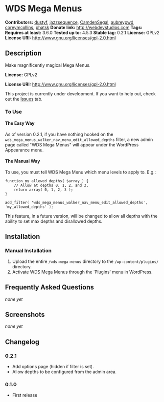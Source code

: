 # WDS Mega Menus
**Contributors:**      [dustyf](https://github.com/dustyf), [jazzsequence](https://github.com/jazzsequence), [CamdenSegal](https://github.com/CamdenSegal), [aubreypwd](https://github.com/aubreypwd), [coreymcollins](https://github.com/coreymcollins), [phatsk](https://github.io/phatsk)
**Donate link:**       http://webdevstudios.com
**Tags:**
**Requires at least:** 3.6.0
**Tested up to:**      4.5.3
**Stable tag:**        0.2.1
**License:**           GPLv2
**License URI:**       http://www.gnu.org/licenses/gpl-2.0.html

## Description ##

Make magnificently magical Mega Menus.

**License:**           GPLv2

**License URI:**       http://www.gnu.org/licenses/gpl-2.0.html

This project is currently under development. If you want to help out,
check out the [Issues](https://github.com/WebDevStudios/WDS-Mega-Menu/issues) tab.

### To Use

#### The Easy Way

As of version 0.2.1, if you have nothing hooked on the `wds_mega_menus_walker_nav_menu_edit_allowed_depths` filter, a
new admin page called "WDS Mega Menus" will appear under the WordPress Appearance menu.

#### The Manual Way

To use, you must tell WDS Mega Menu which menu levels to apply to. E.g.:

```
function my_allowed_depths( $array ) {
	// Allow at depths 0, 1, 2, and 3.
	return array( 0, 1, 2, 3 );
}

add_filter( 'wds_mega_menus_walker_nav_menu_edit_allowed_depths', 'my_allowed_depths' );
```

This feature, in a future version, will be changed to allow all depths with
the ability to set max depths and disallowed depths.

## Installation ##

### Manual Installation ###

1. Upload the entire `/wds-mega-menus` directory to the `/wp-content/plugins/` directory.
2. Activate WDS Mega Menus through the 'Plugins' menu in WordPress.

## Frequently Asked Questions ##
_none yet_

## Screenshots ##
_none yet_

## Changelog ##

### 0.2.1 ###
* Add options page (hidden if filter is set).
* Allow depths to be configured from the admin area.

### 0.1.0 ###
* First release

